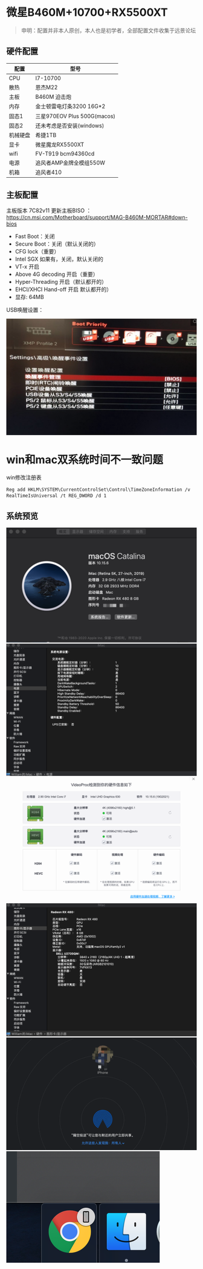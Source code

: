 # 微星B460M+10700+RX5500XT
> 申明：配置并非本人原创，本人也是初学者，全部配置文件收集于远景论坛

## 硬件配置

|  配置   | 型号  |
|  ----  | ----  |
| CPU  | I7-10700 |
| 散热 | 恩杰M22 |
| 主板  | B460M 迫击炮 |
| 内存  | 金士顿雷电灯条3200 16G*2 |
| 固态1  | 三星970EOV Plus 500G(macos) |
| 固态2  | 还未考虑是否安装(windows) |
| 机械硬盘 | 希捷1TB |
| 显卡  | 微星魔龙RX5500XT |
| wifi  | FV-T919 bcm94360cd  |
| 电源  | 追风者AMP金牌全模组550W |
| 机箱 | 追风者410 |


## 主板配置
主板版本 7C82v11 更新主板BISO ：https://cn.msi.com/Motherboard/support/MAG-B460M-MORTAR#down-bios

- Fast Boot：关闭
- Secure Boot：关闭（默认关闭的）
- CFG lock（重要）
- Intel SGX 如果有，关闭，默认关闭的
- VT-x 开启
- Above 4G decoding 开启（重要）
- Hyper-Threading 开启（默认都开的）
- EHCI/XHCI Hand-off 开启 默认都开的）
- 显存: 64MB

USB唤醒设置：

![唤醒](https://raw.githubusercontent.com/William-HL1991/BlogAlbum/master/B460M-MORTAR-10700/HX.png)

# win和mac双系统时间不一致问题
win修改注册表
```shell
Reg add HKLM\SYSTEM\CurrentControlSet\Control\TimeZoneInformation /v RealTimeIsUniversal /t REG_DWORD /d 1
```

## 系统预览
![概览](https://raw.githubusercontent.com/William-HL1991/BlogAlbum/master/B460M-MORTAR-10700/XT.png)
![电源](https://raw.githubusercontent.com/William-HL1991/BlogAlbum/master/B460M-MORTAR-10700/DY.png)
![核显加速](https://raw.githubusercontent.com/William-HL1991/BlogAlbum/master/B460M-MORTAR-10700/VideoProc.png)
![显卡](https://raw.githubusercontent.com/William-HL1991/BlogAlbum/master/B460M-MORTAR-10700/XK.png)
![airdrop](https://raw.githubusercontent.com/William-HL1991/BlogAlbum/master/B460M-MORTAR-10700/AirDrop.png)
![imessage](https://raw.githubusercontent.com/William-HL1991/BlogAlbum/master/B460M-MORTAR-10700/hand-off.png)


